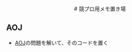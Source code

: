 <div style="text-align: center;">
# 競プロ用メモ置き場
</div>

## AOJ
* [AOJ](https://onlinejudge.u-aizu.ac.jp/courses/list)の問題を解いて、そのコードを置く
